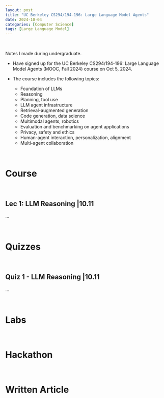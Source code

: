 ```yaml
---
layout: post
title: "UC Berkeley CS294/194-196: Large Language Model Agents"
date: 2024-10-04
categories: [Computer Science]
tags: [Large Language Model]
---
```


<br>

Notes I made during undergraduate.

- Have signed up for the UC Berkeley CS294/194-196: Large Language Model Agents (MOOC, Fall 2024) course on Oct 5, 2024.

- The course includes the following topics:
    - Foundation of LLMs
    - Reasoning
    - Planning, tool use
    - LLM agent infrastructure
    - Retrieval-augmented generation
    - Code generation, data science
    - Multimodal agents, robotics
    - Evaluation and benchmarking on agent applications
    - Privacy, safety and ethics
    - Human-agent interaction, personalization, alignment
    - Multi-agent collaboration

<br>

# Course

<br>

## Lec 1: LLM Reasoning |10.11

...

<br>

# Quizzes

<br>

## Quiz 1 - LLM Reasoning |10.11

...

<br>

# Labs

<br>

# Hackathon

<br>

# Written Article

<br>
